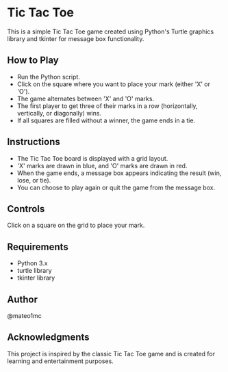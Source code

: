 # Tic Tac Toe

This is a simple Tic Tac Toe game created using Python's Turtle graphics library and tkinter for message box functionality.


## How to Play

- Run the Python script.
- Click on the square where you want to place your mark (either 'X' or 'O').
- The game alternates between 'X' and 'O' marks.
- The first player to get three of their marks in a row (horizontally, vertically, or diagonally) wins.
- If all squares are filled without a winner, the game ends in a tie.


## Instructions

- The Tic Tac Toe board is displayed with a grid layout.
- 'X' marks are drawn in blue, and 'O' marks are drawn in red.
- When the game ends, a message box appears indicating the result (win, lose, or tie).
- You can choose to play again or quit the game from the message box.


## Controls

Click on a square on the grid to place your mark.


## Requirements

- Python 3.x
- turtle library
- tkinter library


## Author

@mateo1mc

## Acknowledgments

This project is inspired by the classic Tic Tac Toe game and is created for learning and entertainment purposes.





